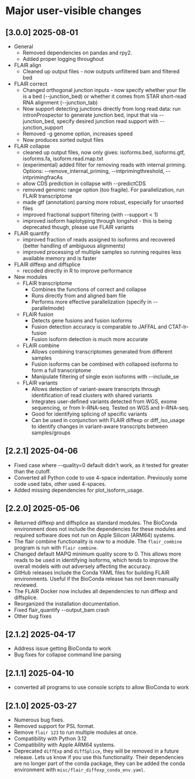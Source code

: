 # Major user-visible changes

## [3.0.0] 2025-08-01
* General
  * Removed dependencies on pandas and rpy2.
  * Added proper logging throughout
* FLAIR align
  * Cleaned up output files - now outputs unfiltered bam and filtered bed
* FLAIR correct
  * Changed orthogonal junction inputs - now specify whether your file is 
  a bed (--junction_bed) or whether it comes from STAR short-read RNA alignment (--junction_tab)
  * Now support detecting junctions directly from long read data: 
  run intronProspector to generate junction bed, input that via --junction_bed, 
  specify desired junction read support with --junction_support
  * Removed -g genome option, increases speed
  * Now produces sorted output files
* FLAIR collapse
  * cleaned up output files, now only gives: isoforms.bed, isoforms.gtf, isoforms.fa, isoform.read.map.txt
  * (experimental) added filter for removing reads with internal priming. 
  Options: --remove_internal_priming, --intprimingthreshold, --intprimingfracAs
  * allow CDS prediction in collapse with --predictCDS
  * removed genomic range option (too fragile). For parallelization, run FLAIR transcriptome
  * made gtf (annotation) parsing more robust, especially for unsorted files 
  * improved fractional support filtering (with --support < 1)
  * improved isoform haplotyping through longshot - this is being deprecated though, please use FLAIR variants
* FLAIR quantify
  * improved fraction of reads assigned to isoforms and recovered (better handling of ambiguous alignments)
  * improved processing of multiple samples so running requires less available memory and is faster
* FLAIR diffexp and diffsplice
  * recoded directly in R to improve performance
* New modules
  * FLAIR transcriptome
    * Combines the functions of correct and collapse
    * Runs directly from and aligned bam file
    * Performs more effective parallelization (specify in --parallelmode)
  * FLAIR fusion
    * Detects gene fusions and fusion isoforms
    * Fusion detection accuracy is comparable to JAFFAL and CTAT-lr-fusion
    * Fusion isoform detection is much more accurate
  * FLAIR combine
    * Allows combining transcriptomes generated from different samples
    * Fusion isoforms can be combined with collapsed isoforms to form a full transcriptome
    * Manipulate filtering of single exon isoforms with --include_se
  * FLAIR variants
    * Allows detection of variant-aware transcripts through 
    identification of read clusters with shared variants
    * Integrates user-defined variants detected from WGS, exome sequencing, 
    or from lr-RNA-seq. Tested on WGS and lr-RNA-seq.
    * Good for identifying splicing of specific variants
    * Can be used in conjunction with FLAIR diffexp or diff_iso_usage 
    to identify changes in variant-aware transcripts between samples/groups
    




## [2.2.1] 2025-04-06
* Fixed case where --quality=0 default didn't work, as it tested for greater
  than the cutoff.
* Converted all Python code to use 4-space indentation.  Previously some code
  used tabs, other used 4-spaces.
* Added missing dependencies for plot_isoform_usage.


## [2.2.0] 2025-05-06
* Returned diffexp and diffsplice as standard modules.  The BioConda
  environment does not include the dependencies for these modules
  and required software does not run on Apple Silicon (ARM64) systems.
* The flair combine functionality is now to a module.  The
  `flair_combine` program is run with `flair combine`.
* Changed default MAPQ minimum quality score to 0. This allows more reads to
  be used in identifying isoforms, which tends to improve the overall models
  with out adversely affecting the accuracy.
* GitHub releases include the Conda YAML files for building FLAIR
  environments.  Useful if the BioConda release has not been manually
  reviewed.
* The FLAIR Docker now includes all dependencies to run diffexp and diffsplice.
* Reorganized the installation documentation.
* Fixed flair_quantify --output_bam crash
* Other bug fixes

## [2.1.2] 2025-04-17
* Address issue getting BioConda to work
* Bug fixes for collapse command line parsing

## [2.1.1] 2025-04-10
* converted all programs to use console scripts to allow BioConda to work

## [2.1.0] 2025-03-27
* Numerous bug fixes.
* Removed support for PSL format.
* Remove `flair 123` to run multiple modules at once.
* Compatibility with Python 3.12 
* Compatibility with Apple ARM64 systems.
* Deprecated `diffExp` and `diffSplice`, they will be removed in a future release.
  Lets us know if you use this functionality.  Their dependencies are no longer
  part of the conda package, they can be added the conda environment with
  `misc/flair_diffexp_conda_env.yaml`.
